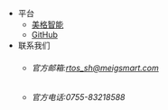 <!-- _navbar.md 上面的导航栏  -->

* 平台
  *  [美格智能](https://www.meigsmart.com/)
  *  [GitHub](https://github.com/MeigePython/MeigePython)
* 联系我们
  * ###### 官方邮箱:rtos_sh@meigsmart.com

  * ###### 官方电话:0755-83218588
